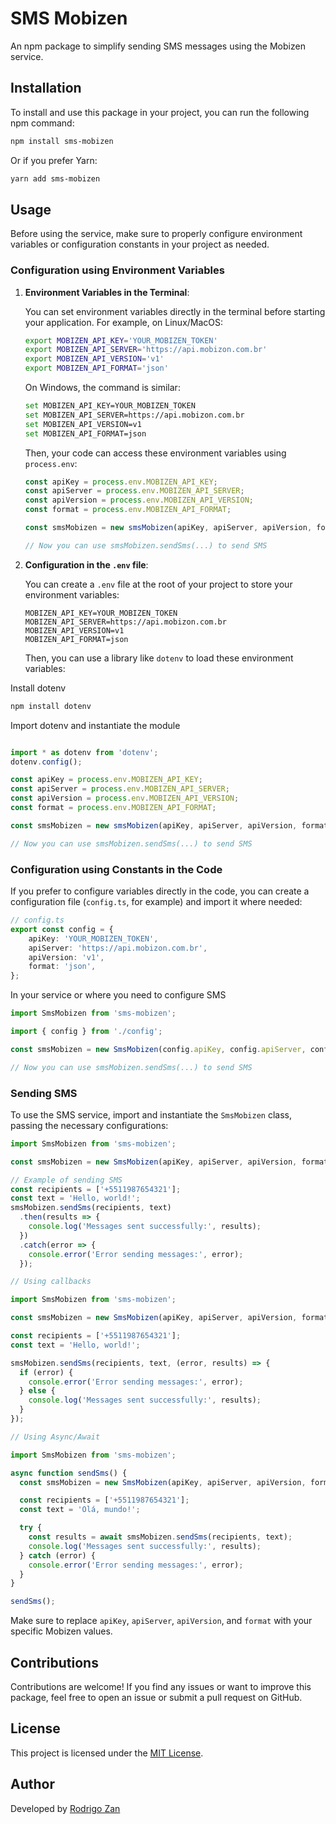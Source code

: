 # SMS Mobizen


An npm package to simplify sending SMS messages using the Mobizen service.

## Installation

To install and use this package in your project, you can run the following npm command:

```bash
npm install sms-mobizen
```

Or if you prefer Yarn:

```bash
yarn add sms-mobizen
```

## Usage


Before using the service, make sure to properly configure environment variables or configuration constants in your project as needed.

### Configuration using Environment Variables

1. **Environment Variables in the Terminal**:

   You can set environment variables directly in the terminal before starting your application. For example, on Linux/MacOS:

   ```bash
   export MOBIZEN_API_KEY='YOUR_MOBIZEN_TOKEN'
   export MOBIZEN_API_SERVER='https://api.mobizon.com.br'
   export MOBIZEN_API_VERSION='v1'
   export MOBIZEN_API_FORMAT='json'
   ```

   On Windows, the command is similar:

   ```bash
   set MOBIZEN_API_KEY=YOUR_MOBIZEN_TOKEN
   set MOBIZEN_API_SERVER=https://api.mobizon.com.br
   set MOBIZEN_API_VERSION=v1
   set MOBIZEN_API_FORMAT=json
   ```

   Then, your code can access these environment variables using `process.env`:

   ```typescript
   const apiKey = process.env.MOBIZEN_API_KEY;
   const apiServer = process.env.MOBIZEN_API_SERVER;
   const apiVersion = process.env.MOBIZEN_API_VERSION;
   const format = process.env.MOBIZEN_API_FORMAT;

   const smsMobizen = new smsMobizen(apiKey, apiServer, apiVersion, format);

   // Now you can use smsMobizen.sendSms(...) to send SMS
   ```

2. **Configuration in the `.env` file**:

   You can create a `.env` file at the root of your project to store your environment variables:

   ```plaintext
   MOBIZEN_API_KEY=YOUR_MOBIZEN_TOKEN
   MOBIZEN_API_SERVER=https://api.mobizon.com.br
   MOBIZEN_API_VERSION=v1
   MOBIZEN_API_FORMAT=json
   ```

   Then, you can use a library like `dotenv` to load these environment variables:

  Install dotenv 
  
  ```bash
  npm install dotenv
  ```

Import dotenv and instantiate the module

   ```typescript
  
   import * as dotenv from 'dotenv';
   dotenv.config();

   const apiKey = process.env.MOBIZEN_API_KEY;
   const apiServer = process.env.MOBIZEN_API_SERVER;
   const apiVersion = process.env.MOBIZEN_API_VERSION;
   const format = process.env.MOBIZEN_API_FORMAT;

   const smsMobizen = new smsMobizen(apiKey, apiServer, apiVersion, format);

   // Now you can use smsMobizen.sendSms(...) to send SMS
   ```

### Configuration using Constants in the Code

If you prefer to configure variables directly in the code, you can create a configuration file (`config.ts`, for example) and import it where needed:

```typescript
// config.ts
export const config = {
    apiKey: 'YOUR_MOBIZEN_TOKEN',
    apiServer: 'https://api.mobizon.com.br',
    apiVersion: 'v1',
    format: 'json',
};


```

In your service or where you need to configure SMS

```typescript
import SmsMobizen from 'sms-mobizen';

import { config } from './config';

const smsMobizen = new SmsMobizen(config.apiKey, config.apiServer, config.apiVersion, config.format);

// Now you can use smsMobizen.sendSms(...) to send SMS
```

### Sending SMS


To use the SMS service, import and instantiate the `SmsMobizen` class, passing the necessary configurations:


```typescript
import SmsMobizen from 'sms-mobizen';

const smsMobizen = new SmsMobizen(apiKey, apiServer, apiVersion, format);

// Example of sending SMS
const recipients = ['+5511987654321'];
const text = 'Hello, world!';
smsMobizen.sendSms(recipients, text)
  .then(results => {
    console.log('Messages sent successfully:', results);
  })
  .catch(error => {
    console.error('Error sending messages:', error);
  });

```

```typescript
// Using callbacks

import SmsMobizen from 'sms-mobizen';

const smsMobizen = new SmsMobizen(apiKey, apiServer, apiVersion, format);

const recipients = ['+5511987654321'];
const text = 'Hello, world!';

smsMobizen.sendSms(recipients, text, (error, results) => {
  if (error) {
    console.error('Error sending messages:', error);
  } else {
    console.log('Messages sent successfully:', results);
  }
});

```

```typescript
// Using Async/Await

import SmsMobizen from 'sms-mobizen';

async function sendSms() {
  const smsMobizen = new SmsMobizen(apiKey, apiServer, apiVersion, format);

  const recipients = ['+5511987654321'];
  const text = 'Olá, mundo!';

  try {
    const results = await smsMobizen.sendSms(recipients, text);
    console.log('Messages sent successfully:', results);
  } catch (error) {
    console.error('Error sending messages:', error);
  }
}

sendSms();

```

Make sure to replace `apiKey`, `apiServer`, `apiVersion`, and `format` with your specific Mobizen values.

## Contributions

Contributions are welcome! If you find any issues or want to improve this package, feel free to open an issue or submit a pull request on GitHub.

## License

This project is licensed under the [MIT License](https://github.com/seu-usuario/seu-repositorio/blob/main/LICENSE.txt).

## Author

Developed by [Rodrigo Zan](https://github.com/rodrigozan)


